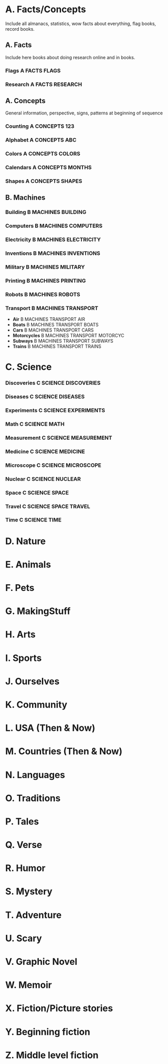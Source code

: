# A. Facts/Concepts

Include all almanacs, statistics, wow facts about everything, flag books, record books.

## A. Facts

Include here books about doing research online and in books.

### **Flags** A FACTS FLAGS
### **Research** A FACTS RESEARCH

## A. Concepts

General information, perspective, signs, patterns at beginning of sequence

### **Counting** A CONCEPTS 123
### **Alphabet** A CONCEPTS ABC
### **Colors** A CONCEPTS COLORS
### **Calendars** A CONCEPTS MONTHS
### **Shapes** A CONCEPTS SHAPES

## B. Machines

### **Building** B MACHINES BUILDING

### **Computers** B MACHINES COMPUTERS

### **Electricity** B MACHINES ELECTRICITY

### **Inventions** B MACHINES INVENTIONS

### **Military** B MACHINES MILITARY

### **Printing** B MACHINES PRINTING

### **Robots** B MACHINES ROBOTS

### **Transport** B MACHINES TRANSPORT

- **Air** B MACHINES TRANSPORT AIR
- **Boats** B MACHINES TRANSPORT BOATS
- **Cars** B MACHINES TRANSPORT CARS
- **Motorcycles** B MACHINES TRANSPORT MOTORCYC
- **Subways** B MACHINES TRANSPORT SUBWAYS
- **Trains** B MACHINES TRANSPORT TRAINS

# C. Science

### **Discoveries** C SCIENCE DISCOVERIES
### **Diseases** C SCIENCE DISEASES
### **Experiments** C SCIENCE EXPERIMENTS
### **Math** C SCIENCE MATH
### **Measurement** C SCIENCE MEASUREMENT
### **Medicine** C SCIENCE MEDICINE
### **Microscope** C SCIENCE MICROSCOPE
### **Nuclear** C SCIENCE NUCLEAR
### **Space** C SCIENCE SPACE
### **Travel** C SCIENCE SPACE TRAVEL
### **Time** C SCIENCE TIME

# D. Nature

# E. Animals

# F. Pets

# G. MakingStuff

# H. Arts

# I. Sports

# J. Ourselves

# K. Community

# L. USA (Then & Now)

# M. Countries (Then & Now)

# N. Languages

# O. Traditions

# P. Tales

# Q. Verse

# R. Humor

# S. Mystery

# T. Adventure

# U. Scary

# V. Graphic Novel

# W. Memoir

# X. Fiction/Picture stories

# Y. Beginning fiction

# Z. Middle level fiction


